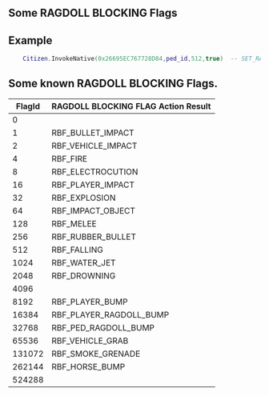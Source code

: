 ## Some RAGDOLL BLOCKING Flags


## Example

```lua
	Citizen.InvokeNative(0x26695EC767728D84,ped_id,512,true)  -- SET_RAGDOLL_BLOCKING_FLAGS ped immediately gets up when ragdolled (without animation);
```

<h2>Some known RAGDOLL BLOCKING Flags.</h2>

FlagId | RAGDOLL BLOCKING FLAG Action Result
----------- | -------------------------- 
0 | 
1 | RBF_BULLET_IMPACT
2 | RBF_VEHICLE_IMPACT
4 | RBF_FIRE
8 | RBF_ELECTROCUTION
16 | RBF_PLAYER_IMPACT
32 | RBF_EXPLOSION
64 | RBF_IMPACT_OBJECT
128 | RBF_MELEE
256 | RBF_RUBBER_BULLET
512 | RBF_FALLING
1024 | RBF_WATER_JET
2048 | RBF_DROWNING
4096 | 
8192 | RBF_PLAYER_BUMP
16384 | RBF_PLAYER_RAGDOLL_BUMP
32768 | RBF_PED_RAGDOLL_BUMP
65536 | RBF_VEHICLE_GRAB
131072 | RBF_SMOKE_GRENADE
262144 | RBF_HORSE_BUMP
524288 | 

